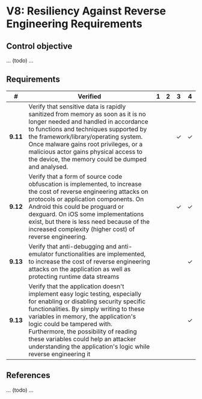 # V8: Resiliency Against Reverse Engineering Requirements

## Control objective

... (todo) ...

## Requirements

| # | Verified | 1 | 2 | 3 | 4 |
| --- | --- | --- | --- | --- | --- |
| **9.11** | Verify that sensitive data is rapidly sanitized from memory as soon as it is no longer needed and handled in accordance to functions and techniques supported by the framework/library/operating system. Once malware gains root privileges, or a malicious actor gains physical access to the device, the memory could be dumped and analysed. |   |   | ✓ | ✓ |
| **9.12** | Verify that a form of source code obfuscation is implemented, to increase the cost of reverse engineering attacks on protocols or application components. On Android this could be proguard or dexguard. On iOS some implementations exist, but there is less need because of the increased complexity (higher cost) of reverse engineering. |   |   | ✓ | ✓ |
| **9.13** | Verify that anti-debugging and anti-emulator functionalities are implemented, to increase the cost of reverse engineering attacks on the application as well as protecting runtime data streams |   |   |   | ✓ |
| **9.13** | Verify that the application doesn't implement easy logic testing, especially for enabling or disabling security specific functionalities. By simply writing to these variables in memory, the application's logic could be tampered with. Furthermore, the possibility of reading these variables could help an attacker understanding the application's logic while reverse engineering it |   |   |   | ✓ |


## References

... (todo) ...
